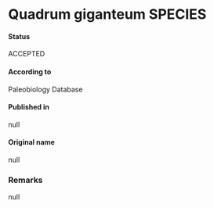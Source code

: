 Quadrum giganteum SPECIES
=======

#### Status
ACCEPTED

#### According to
Paleobiology Database

#### Published in
null

#### Original name
null

### Remarks
null